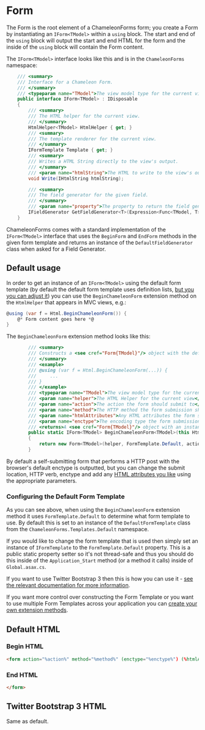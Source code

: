 Form
====

The Form is the root element of a ChameleonForms form; you create a Form by instantiating an `IForm<TModel>` within a `using` block. The start and end of the `using` block will output the start and end HTML for the form and the inside of the `using` block will contain the Form content.

The `IForm<TModel>` interface looks like this and is in the `ChameleonForms` namespace:

```csharp
    /// <summary>
    /// Interface for a Chameleon Form.
    /// </summary>
    /// <typeparam name="TModel">The view model type for the current view</typeparam>
    public interface IForm<TModel> : IDisposable
    {
        /// <summary>
        /// The HTML helper for the current view.
        /// </summary>
        HtmlHelper<TModel> HtmlHelper { get; }
        /// <summary>
        /// The template renderer for the current view.
        /// </summary>
        IFormTemplate Template { get; }
        /// <summary>
        /// Writes a HTML String directly to the view's output.
        /// </summary>
        /// <param name="htmlString">The HTML to write to the view's output</param>
        void Write(IHtmlString htmlString);

        /// <summary>
        /// The field generator for the given field.
        /// </summary>
        /// <param name="property">The property to return the field generator for</param>
        IFieldGenerator GetFieldGenerator<T>(Expression<Func<TModel, T>> property);
    }
```

ChameleonForms comes with a standard implementation of the `IForm<TModel>` interface that uses the `BeginForm` and `EndForm` methods in the given form template and returns an instance of the `DefaultFieldGenerator` class when asked for a Field Generator.

Default usage
-------------

In order to get an instance of an `IForm<TModel>` using the default form template (by default the default form template uses definition lists, [but you you can adjust it](#configuring-the-default-form-template)) you can use the `BeginChameleonForm` extension method on the `HtmlHelper` that appears in MVC views, e.g.:

```csharp
@using (var f = Html.BeginChameleonForm()) {
    @* Form content goes here *@
}
```

The `BeginChameleonForm` extension method looks like this:

```csharp
        /// <summary>
        /// Constructs a <see cref="Form{TModel}"/> object with the default Chameleon form template renderer.
        /// </summary>
        /// <example>
        /// @using (var f = Html.BeginChameleonForm(...)) {
        ///     ...
        /// }
        /// </example>
        /// <typeparam name="TModel">The view model type for the current view</typeparam>
        /// <param name="helper">The HTML Helper for the current view</param>
        /// <param name="action">The action the form should submit to</param>
        /// <param name="method">The HTTP method the form submission should use</param>
        /// <param name="htmlAttributes">Any HTML attributes the form should use</param>
        /// <param name="enctype">The encoding type the form submission should use</param>
        /// <returns>A <see cref="Form{TModel}"/> object with an instance of the default form template renderer.</returns>
        public static IForm<TModel> BeginChameleonForm<TModel>(this HtmlHelper<TModel> helper, string action = "", FormMethod method = FormMethod.Post, HtmlAttributes htmlAttributes = null, EncType? enctype = null)
        {
            return new Form<TModel>(helper, FormTemplate.Default, action, method, htmlAttributes, enctype);
        }
```

By default a self-submitting form that performs a HTTP post with the browser's default enctype is outputted, but you can change the submit location, HTTP verb, enctype and add any [HTML attributes you like](html-attributes) using the appropriate parameters.

### Configuring the Default Form Template

As you can see above, when using the `BeginChameleonForm` extension method it uses `FormTemplate.Default` to determine what form template to use. By default this is set to an instance of the `DefaultFormTemplate` class from the `ChameleonForms.Templates.Default` namespace.

If you would like to change the form template that is used then simply set an instance of `IFormTemplate` to the `FormTemplate.Default` property. This is a public static property setter so it's not thread-safe and thus you should do this inside of the `Application_Start` method (or a method it calls) inside of `Global.asax.cs`.

If you want to use Twitter Bootstrap 3 then this is how you can use it - [see the relevant documentation for more information](bootstrap-template).

If you want more control over constructing the Form Template or you want to use multiple Form Templates across your application you can [create your own extension methods](custom-template).

Default HTML
------------

### Begin HTML

```html
<form action="%action%" method="%method%" (enctype="%enctype%") (%htmlAttributes%)>
```

### End HTML

```html
</form>
```

Twitter Bootstrap 3 HTML
------------------------

Same as default.